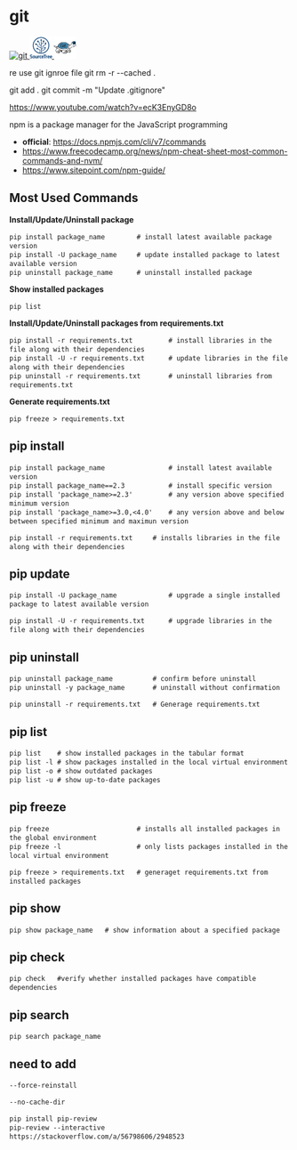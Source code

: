 
# git
<p align="left">
    <a href="https://git-scm.com/" target="_blank"> <img src="https://www.vectorlogo.zone/logos/git-scm/git-scm-icon.svg" alt="git" width="40" height="40" /> </a>
    <a href="https://www.sourcetreeapp.com/" target="_blank"> <img src="https://raw.githubusercontent.com/devicons/devicon/master/icons/sourcetree/sourcetree-original-wordmark.svg" alt="sourcetree" width="40" height="40" /> </a>    
    <a href="https://tortoisegit.org/" target="_blank"> <img src="https://raw.githubusercontent.com/devicons/devicon/master/icons/tortoisegit/tortoisegit-original.svg" alt="tortoisegit" width="40" height="40" /> </a>
</p>


re use git ignroe file
git rm -r --cached .



git add .
git commit -m "Update .gitignore"

https://www.youtube.com/watch?v=ecK3EnyGD8o

npm is a package manager for the JavaScript programming
 -  **official**: https://docs.npmjs.com/cli/v7/commands
 - https://www.freecodecamp.org/news/npm-cheat-sheet-most-common-commands-and-nvm/
 - https://www.sitepoint.com/npm-guide/

 
## Most Used Commands
**Install/Update/Uninstall package**
```
pip install package_name		# install latest available package version
pip install -U package_name		# update installed package to latest available version
pip uninstall package_name		# uninstall installed package		
```
**Show installed packages**
```
pip list
```
**Install/Update/Uninstall packages from requirements.txt**
```
pip install -r requirements.txt			# install libraries in the file along with their dependencies
pip install -U -r requirements.txt		# update libraries in the file along with their dependencies
pip uninstall -r requirements.txt 		# uninstall libraries from requirements.txt
```   
**Generate requirements.txt**
```
pip freeze > requirements.txt
```
## pip install
```
pip install package_name				# install latest available version
pip install package_name==2.3			# install specific version
pip install 'package_name>=2.3'			# any version above specified minimum version
pip install 'package_name>=3.0,<4.0' 	# any version above and below between specified minimum and maximun version
```
```
pip install -r requirements.txt		# installs libraries in the file along with their dependencies
```

## pip update
```
pip install -U package_name				# upgrade a single installed package to latest available version
```
```
pip install -U -r requirements.txt		# upgrade libraries in the file along with their dependencies
```

## pip uninstall
```
pip uninstall package_name 			# confirm before uninstall
pip uninstall -y package_name		# uninstall without confirmation
```
```
pip uninstall -r requirements.txt 	# Generage requirements.txt
```

## pip list
```
pip list    # show installed packages in the tabular format
pip list -l # show packages installed in the local virtual environment
pip list -o	# show outdated packages
pip list -u	# show up-to-date packages
```
## pip freeze
```
pip freeze						# installs all installed packages in the global environment
pip freeze -l					# only lists packages installed in the local virtual environment 
```
```
pip freeze > requirements.txt	# generaget requirements.txt from installed packages
```
## pip show
```
pip show package_name	# show information about a specified package
```
## pip check
```
pip check	#verify whether installed packages have compatible dependencies
```
## pip search
```
pip search package_name
```
## need to add
```
--force-reinstall
```
```
--no-cache-dir
```
```
pip install pip-review
pip-review --interactive
https://stackoverflow.com/a/56798606/2948523
```

